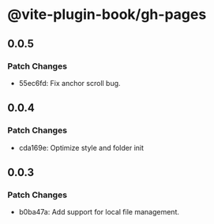# @vite-plugin-book/gh-pages

## 0.0.5

### Patch Changes

-   55ec6fd: Fix anchor scroll bug.

## 0.0.4

### Patch Changes

-   cda169e: Optimize style and folder init

## 0.0.3

### Patch Changes

-   b0ba47a: Add support for local file management.
